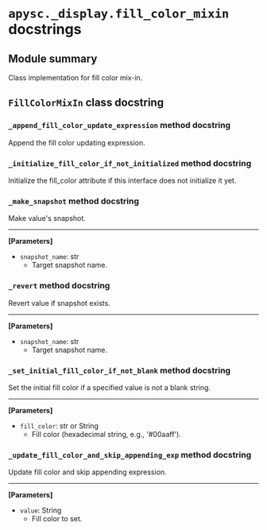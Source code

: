 # `apysc._display.fill_color_mixin` docstrings

## Module summary

Class implementation for fill color mix-in.

## `FillColorMixIn` class docstring

### `_append_fill_color_update_expression` method docstring

Append the fill color updating expression.

### `_initialize_fill_color_if_not_initialized` method docstring

Initialize the fill_color attribute if this interface does not initialize it yet.

### `_make_snapshot` method docstring

Make value's snapshot.<hr>

**[Parameters]**

- `snapshot_name`: str
  - Target snapshot name.

### `_revert` method docstring

Revert value if snapshot exists.<hr>

**[Parameters]**

- `snapshot_name`: str
  - Target snapshot name.

### `_set_initial_fill_color_if_not_blank` method docstring

Set the initial fill color if a specified value is not a blank string.<hr>

**[Parameters]**

- `fill_color`: str or String
  - Fill color (hexadecimal string, e.g., '#00aaff').

### `_update_fill_color_and_skip_appending_exp` method docstring

Update fill color and skip appending expression.<hr>

**[Parameters]**

- `value`: String
  - Fill color to set.